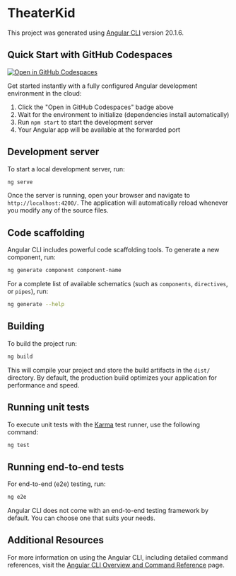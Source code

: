 # TheaterKid

This project was generated using [Angular CLI](https://github.com/angular/angular-cli) version 20.1.6.

## Quick Start with GitHub Codespaces

[![Open in GitHub Codespaces](https://github.com/codespaces/badge.svg)](https://codespaces.new/cerealean/theater-kid)

Get started instantly with a fully configured Angular development environment in the cloud:

1. Click the "Open in GitHub Codespaces" badge above
2. Wait for the environment to initialize (dependencies install automatically)
3. Run `npm start` to start the development server
4. Your Angular app will be available at the forwarded port

## Development server

To start a local development server, run:

```bash
ng serve
```

Once the server is running, open your browser and navigate to `http://localhost:4200/`. The application will automatically reload whenever you modify any of the source files.

## Code scaffolding

Angular CLI includes powerful code scaffolding tools. To generate a new component, run:

```bash
ng generate component component-name
```

For a complete list of available schematics (such as `components`, `directives`, or `pipes`), run:

```bash
ng generate --help
```

## Building

To build the project run:

```bash
ng build
```

This will compile your project and store the build artifacts in the `dist/` directory. By default, the production build optimizes your application for performance and speed.

## Running unit tests

To execute unit tests with the [Karma](https://karma-runner.github.io) test runner, use the following command:

```bash
ng test
```

## Running end-to-end tests

For end-to-end (e2e) testing, run:

```bash
ng e2e
```

Angular CLI does not come with an end-to-end testing framework by default. You can choose one that suits your needs.

## Additional Resources

For more information on using the Angular CLI, including detailed command references, visit the [Angular CLI Overview and Command Reference](https://angular.dev/tools/cli) page.
